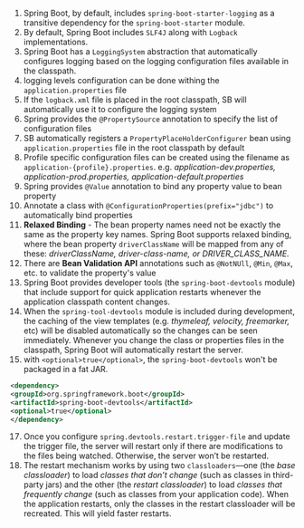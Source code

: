 1. Spring Boot, by default, includes `spring-boot-starter-logging` as a transitive dependency for the `spring-boot-starter` module.
2. By default, Spring Boot includes `SLF4J` along with `Logback` implementations.
3. Spring Boot has a `LoggingSystem` abstraction that automatically configures logging based on the logging configuration files available in the classpath.
4. logging levels configuration can be done withing the `application.properties` file
5. If the `logback.xml` file is placed in the root classpath, SB will automatically use it to configure the logging system
6. Spring provides the `@PropertySource` annotation to specify the list of configuration files
7. SB automatically registers a `PropertyPlaceHolderConfigurer` bean using `application.properties` file in the root classpath by default
8. Profile specific configuration files can be created using the filename as `application-{profile}.properties`. e.g. *application-dev.properties, application-prod.properties, application-default.properties*
9. Spring provides `@Value` annotation to bind any property value to bean property
10. Annotate a class with `@ConfigurationProperties(prefix="jdbc")` to automatically bind properties
11. **Relaxed Binding** - The bean property names need not be exactly the same as the property key names. Spring Boot supports relaxed binding, where the bean property `driverClassName` will be mapped from any of these: *driverClassName, driver-class-name, or DRIVER_CLASS_NAME.*
12. There are **Bean Validation API** annotations such as `@NotNUll`, `@Min`, `@Max`, etc. to validate the property's value
13.  Spring Boot provides developer tools (the `spring-boot-devtools` module) that include support for quick application restarts whenever the application classpath content changes.
14. When the `spring-tool-devtools` module is included during development, the caching of the view templates (e.g. *thymeleaf, velocity, freemarker,* etc) will be disabled automatically so the changes can be seen immediately. Whenever you change the class or properties files in the classpath, Spring Boot will automatically restart the server. 
16. with  `<optional>true</optional>`, the `spring-boot-devtools` won't be packaged in a fat JAR. 
```xml
<dependency>
<groupId>org.springframework.boot</groupId>
<artifactId>spring-boot-devtools</artifactId>
<optional>true</optional>
</dependency>
```

17. Once you configure `spring.devtools.restart.trigger-file` and update the trigger file, the server will restart only if there are modifications to the files being watched. Otherwise, the server won’t be restarted.
18. The restart mechanism works by using two `classloaders`—one (the *base classloader*) to load *classes that don’t change* (such as classes in third-party jars) and the other (the *restart classloader*) to load *classes that frequently change* (such as classes from your application code). When the application restarts, only the classes in the restart classloader will be recreated. This will yield faster restarts.
